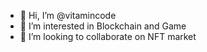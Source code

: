 - 👋 Hi, I’m @vitamincode
- 👀 I’m interested in Blockchain and Game
- 💞️ I’m looking to collaborate on NFT market

<!---
vitamincode/vitamincode is a ✨ special ✨ repository because its `README.md` (this file) appears on your GitHub profile.
You can click the Preview link to take a look at your changes.
--->
